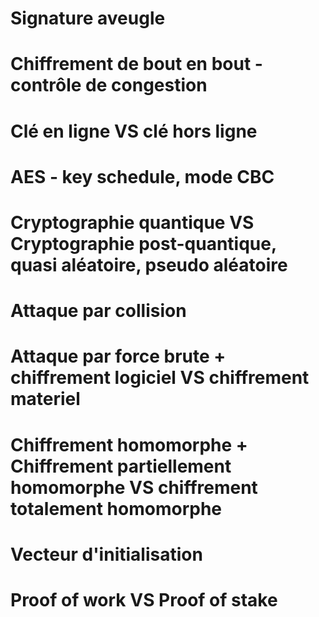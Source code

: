 # Signature aveugle

# Chiffrement de bout en bout - contrôle de congestion

# Clé en ligne VS clé hors ligne 

# AES - key schedule, mode CBC  

# Cryptographie quantique VS Cryptographie post-quantique, quasi aléatoire, pseudo aléatoire

# Attaque par collision 

# Attaque par force brute + chiffrement logiciel VS chiffrement materiel

# Chiffrement homomorphe + Chiffrement partiellement homomorphe VS chiffrement totalement homomorphe

# Vecteur d'initialisation

# Proof of work VS Proof of stake